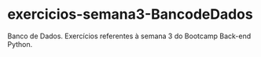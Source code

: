 # exercicios-semana3-BancodeDados
Banco de Dados. Exercícios referentes à semana 3 do Bootcamp Back-end Python.

